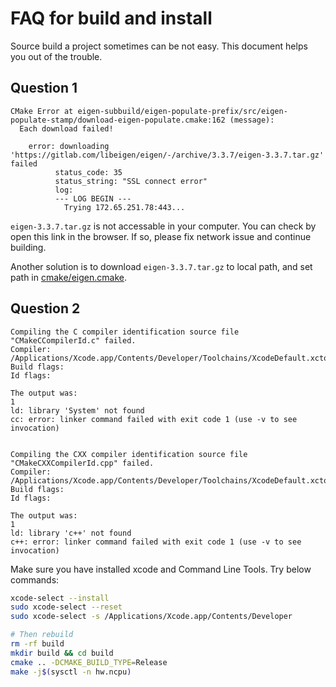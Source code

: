 # FAQ for build and install

Source build a project sometimes can be not easy. This document helps you out of
the trouble.

## Question 1
```
CMake Error at eigen-subbuild/eigen-populate-prefix/src/eigen-populate-stamp/download-eigen-populate.cmake:162 (message):
  Each download failed!

    error: downloading 'https://gitlab.com/libeigen/eigen/-/archive/3.3.7/eigen-3.3.7.tar.gz' failed
          status_code: 35
          status_string: "SSL connect error"
          log:
          --- LOG BEGIN ---
            Trying 172.65.251.78:443...
```
`eigen-3.3.7.tar.gz` is not accessable in your computer. You can check by open this link in the browser.
If so, please fix network issue and continue building.

Another solution is to download `eigen-3.3.7.tar.gz` to local path, and set path in [cmake/eigen.cmake](../cmake/eigen.cmake#L4).

## Question 2
```
Compiling the C compiler identification source file "CMakeCCompilerId.c" failed.
Compiler: /Applications/Xcode.app/Contents/Developer/Toolchains/XcodeDefault.xctoolchain/usr/bin/cc 
Build flags: 
Id flags:  

The output was:
1
ld: library 'System' not found
cc: error: linker command failed with exit code 1 (use -v to see invocation)


Compiling the CXX compiler identification source file "CMakeCXXCompilerId.cpp" failed.
Compiler: /Applications/Xcode.app/Contents/Developer/Toolchains/XcodeDefault.xctoolchain/usr/bin/c++ 
Build flags: 
Id flags:  

The output was:
1
ld: library 'c++' not found
c++: error: linker command failed with exit code 1 (use -v to see invocation)
```

Make sure you have installed xcode and Command Line Tools. Try below commands:
```bash
xcode-select --install
sudo xcode-select --reset
sudo xcode-select -s /Applications/Xcode.app/Contents/Developer

# Then rebuild
rm -rf build
mkdir build && cd build
cmake .. -DCMAKE_BUILD_TYPE=Release
make -j$(sysctl -n hw.ncpu)
```

